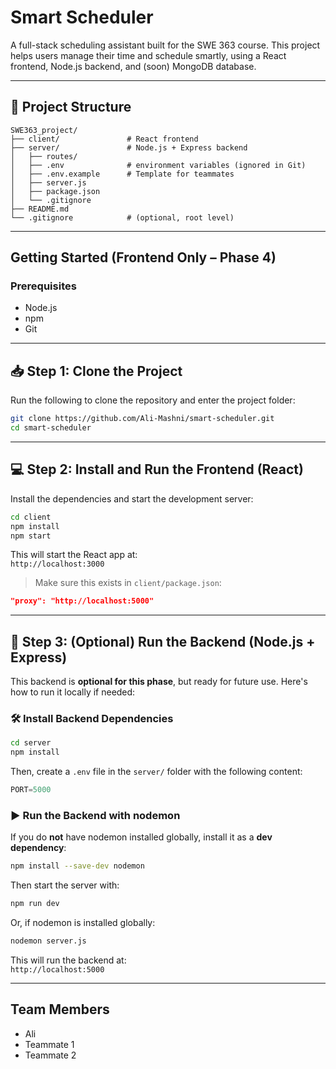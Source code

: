 #  Smart Scheduler

A full-stack scheduling assistant built for the SWE 363 course. This project helps users manage their time and schedule smartly, using a React frontend, Node.js backend, and (soon) MongoDB database.

---

## 📁 Project Structure

```plaintext
SWE363_project/
├── client/               # React frontend
├── server/               # Node.js + Express backend
│   ├── routes/
│   ├── .env              # environment variables (ignored in Git)
│   ├── .env.example      # Template for teammates
│   ├── server.js
│   ├── package.json
│   └── .gitignore
├── README.md
└── .gitignore            # (optional, root level)
```

---

## Getting Started (Frontend Only – Phase 4)

### Prerequisites
- Node.js
- npm
- Git

---
## 📥 Step 1: Clone the Project

Run the following to clone the repository and enter the project folder:

```bash
git clone https://github.com/Ali-Mashni/smart-scheduler.git
cd smart-scheduler
```

---

## 💻 Step 2: Install and Run the Frontend (React)

Install the dependencies and start the development server:

```bash
cd client
npm install
npm start
```

This will start the React app at:  
`http://localhost:3000`

> Make sure this exists in `client/package.json`:

```json
"proxy": "http://localhost:5000"
```

---

## 🔧 Step 3: (Optional) Run the Backend (Node.js + Express)

This backend is **optional for this phase**, but ready for future use. Here's how to run it locally if needed:

### 🛠 Install Backend Dependencies

```bash
cd server
npm install
```

Then, create a `.env` file in the `server/` folder with the following content: 
```js
PORT=5000
```
### ▶️ Run the Backend with nodemon

If you do **not** have nodemon installed globally, install it as a **dev dependency**:

```bash
npm install --save-dev nodemon
```

Then start the server with:

```bash
npm run dev
```

Or, if nodemon is installed globally:

```bash
nodemon server.js
```

This will run the backend at:  
`http://localhost:5000`

---

## Team Members

- Ali  
- Teammate 1  
- Teammate 2